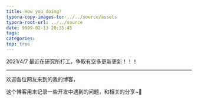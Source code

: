 ```yaml
---
title: How you doing?
typora-copy-images-to: ../../source/assets
typora-root-url: ../../source
date: 9999-02-13 20:35:45
tags:
categories:
top: true
---
```


2021/4/7 最近在研究所打工，争取有空多更新更新！！！

---

欢迎各位网友来到的我的博客，

这个博客用来记录一些开发中遇到的问题，和相关的分享~🥳